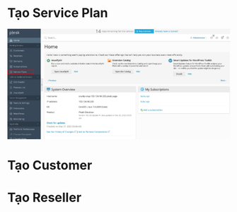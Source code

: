 # Tạo Service Plan

![](./images/svplan.png)

[](./images/addplan.png)

[](./images/addplan1.png)

[](./images/addplan2.png)

# Tạo Customer
[](./images/cus.png)

[](./images/addcus.png)

[](./images/addcus1.png)

# Tạo Reseller

[](./images/reseller.png)

[](./images/res1.png)

[](./images/res2.png)

[](./images/res3.png)



